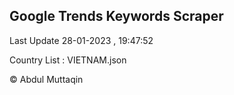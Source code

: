 

## Google Trends Keywords Scraper 
 
Last Update 28-01-2023 , 19:47:52

Country List :
VIETNAM.json



© Abdul Muttaqin 
